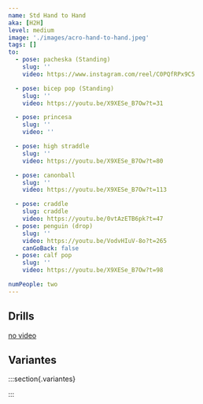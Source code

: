 ```yaml
---
name: Std Hand to Hand
aka: [H2H]
level: medium
image: './images/acro-hand-to-hand.jpeg'
tags: []
to:
  - pose: pacheska (Standing)
    slug: ''
    video: https://www.instagram.com/reel/C0PQfRPx9C5

  - pose: bicep pop (Standing)
    slug: ''
    video: https://youtu.be/X9XESe_B7Ow?t=31

  - pose: princesa
    slug: ''
    video: ''

  - pose: high straddle
    slug: ''
    video: https://youtu.be/X9XESe_B7Ow?t=80

  - pose: canonball
    slug: ''
    video: https://youtu.be/X9XESe_B7Ow?t=113

  - pose: craddle
    slug: craddle
    video: https://youtu.be/0vtAzETB6pk?t=47
  - pose: penguin (drop)
    slug: ''
    video: https://youtu.be/VodvHIuV-8o?t=265
    canGoBack: false
  - pose: calf pop
    slug: ''
    video: https://youtu.be/X9XESe_B7Ow?t=98

numPeople: two
---
```


## Drills

[no video](https://www.youtube.com/)

## Variantes

:::section{.variantes}

<!-- - [![star no hands](./images/acroyoga-star-no-hands.jpeg)](https://youtu.be/NXz2Xvv_HbY?t=18)
  _no hands star_ -->

:::
